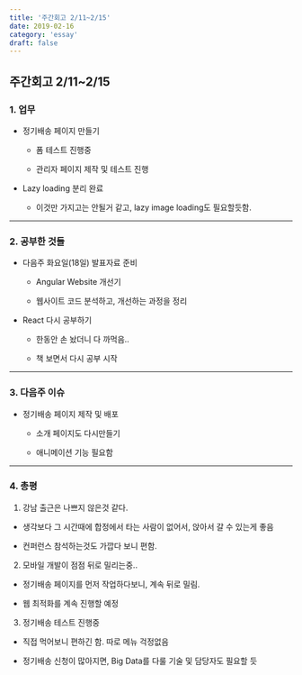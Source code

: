 ```yaml
---
title: '주간회고 2/11~2/15'
date: 2019-02-16
category: 'essay'
draft: false
---
```


## 주간회고 2/11~2/15

### 1. 업무

- 정기배송 페이지 만들기

  - 폼 테스트 진행중

  - 관리자 페이지 제작 및 테스트 진행

- Lazy loading 분리 완료

  - 이것만 가지고는 안될거 같고, lazy image loading도 필요할듯함.

---

### 2. 공부한 것들

- 다음주 화요일(18일) 발표자료 준비

  - Angular Website 개선기

  - 웹사이트 코드 분석하고, 개선하는 과정을 정리

- React 다시 공부하기

  - 한동안 손 놨더니 다 까먹음..

  - 책 보면서 다시 공부 시작

---

### 3. 다음주 이슈

- 정기배송 페이지 제작 및 배포

  - 소개 페이지도 다시만들기

  - 애니메이션 기능 필요함

---

### 4. 총평

1. 강남 출근은 나쁘지 않은것 같다.

- 생각보다 그 시간때에 합정에서 타는 사람이 없어서, 앉아서 갈 수 있는게 좋음

- 컨퍼런스 참석하는것도 가깝다 보니 편함.

2. 모바일 개발이 점점 뒤로 밀리는중..

- 정기배송 페이지를 먼저 작업하다보니, 계속 뒤로 밀림.

- 웹 최적화를 계속 진행할 예정

3. 정기배송 테스트 진행중

- 직접 먹어보니 편하긴 함. 따로 메뉴 걱정없음

- 정기배송 신청이 많아지면, Big Data를 다룰 기술 및 담당자도 필요할 듯
